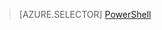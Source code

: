 > [AZURE.SELECTOR] 
[PowerShell](dns-reverse-dns-record-operations-classic-ps.md)

<!---------HONumber=AcomDC_0309_2016-->